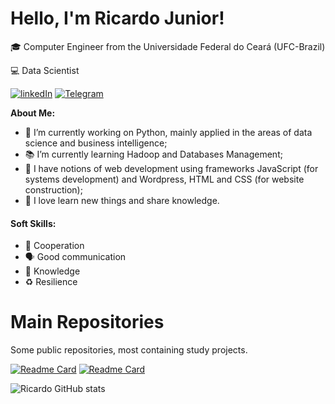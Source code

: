 # Hello, I'm Ricardo Junior!

🎓 Computer Engineer from the Universidade Federal do Ceará (UFC-Brazil)

💻 Data Scientist  

<a href="https://www.linkedin.com/in/ricardo-junior37/" rel="some text">![linkedIn](https://img.shields.io/badge/LinkedIn-0077B5?style=for-the-badge&logo=linkedin&logoColor=white)</a>
<a href="https://t.me/ricardo_jr37" rel="some text">![Telegram](https://img.shields.io/badge/Telegram-2CA5E0?style=for-the-badge&logo=telegram&logoColor=white)</a>

**About Me:**
- 🎯 I’m currently working on Python, mainly applied in the areas of data science and business intelligence;
- 📚 I’m currently learning Hadoop and Databases Management;
- 📖 I have notions of web development using frameworks JavaScript (for systems development) and Wordpress, HTML and CSS (for website construction);
- 💝 I love learn new things and share knowledge.

#### Soft Skills:
- 🎯 Cooperation
- 🗣️ Good communication
- 🧠 Knowledge
- ♻️ Resilience

# Main Repositories
Some public repositories, most containing study projects.

[![Readme Card](https://github-readme-stats.vercel.app/api/pin/?username=ricardo-jr37&repo=maximizar_vendas_ml&theme=radical)](https://github.com/ricardo-jr37/maximizar_vendas_ml)
[![Readme Card](https://github-readme-stats.vercel.app/api/pin/?username=ricardo-jr37&repo=botjulia&theme=radical)](https://github.com/ricardo-jr37/botjulia)


![Ricardo GitHub stats](https://github-readme-stats.vercel.app/api?username=ricardo-jr37&show_icons=true&theme=radical)
